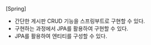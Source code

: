 [Spring]
- 간단한 게시판 CRUD 기능을 스프링부트로 구현할 수 있다.
- 구현하는 과정에서 JPA를 활용하여 구현할 수 있다.
- JPA를 활용하여 엔티티를 구성할 수 있다.
